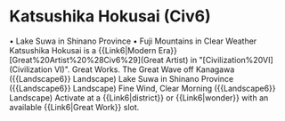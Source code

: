 # Katsushika Hokusai (Civ6)

• Lake Suwa in Shinano Province
• Fuji Mountains in Clear Weather
Katsushika Hokusai is a {{Link6|Modern Era}} [Great%20Artist%20%28Civ6%29](Great Artist) in "[Civilization%20VI](Civilization VI)".
Great Works.
The Great Wave off Kanagawa ({{Landscape6}} Landscape)
Lake Suwa in Shinano Province ({{Landscape6}} Landscape)
Fine Wind, Clear Morning ({{Landscape6}} Landscape)
Activate at a {{Link6|district}} or {{Link6|wonder}} with an available {{Link6|Great Work}} slot.